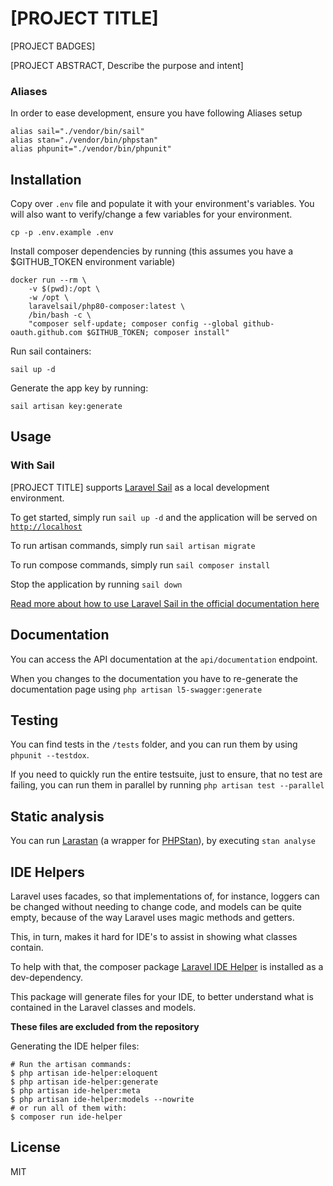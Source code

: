 # [PROJECT TITLE]

[PROJECT BADGES]

[PROJECT ABSTRACT, Describe the purpose and intent]

### Aliases

In order to ease development, ensure you have following Aliases setup
```shell
alias sail="./vendor/bin/sail"
alias stan="./vendor/bin/phpstan"
alias phpunit="./vendor/bin/phpunit"
```

## Installation
Copy over `.env` file and populate it with your environment's variables. You will also want to verify/change a few variables for your environment.
```
cp -p .env.example .env
```

Install composer dependencies by running (this assumes you have a $GITHUB_TOKEN environment variable)

```shell
docker run --rm \
    -v $(pwd):/opt \
    -w /opt \
    laravelsail/php80-composer:latest \
    /bin/bash -c \
    "composer self-update; composer config --global github-oauth.github.com $GITHUB_TOKEN; composer install"
```
    

Run sail containers:
```shell
sail up -d
```

Generate the app key by running:
```shell
sail artisan key:generate
```

## Usage

### With Sail

[PROJECT TITLE] supports [Laravel Sail](https://laravel.com/docs/9.x/sail) as a local development environment.

To get started, simply run `sail up -d` and the application will be served on [`http://localhost`](http://localhost)

To run artisan commands, simply run `sail artisan migrate`

To run compose commands, simply run `sail composer install`

Stop the application by running `sail down`

[Read more about how to use Laravel Sail in the official documentation here](https://laravel.com/docs/8.x/sail)

## Documentation
You can access the API documentation at the `api/documentation` endpoint.

When you changes to the documentation you have to re-generate the documentation page using `php artisan l5-swagger:generate`

## Testing
You can find tests in the `/tests` folder, and you can run them by using `phpunit --testdox`.

If you need to quickly run the entire testsuite, just to ensure, that no test are failing, you can run them in parallel by running `php artisan test --parallel`

## Static analysis
You can run [Larastan](https://github.com/nunomaduro/larastan) (a wrapper for [PHPStan](https://phpstan.org/)), by executing `stan analyse`

## IDE Helpers
Laravel uses facades, so that implementations of, for instance, loggers can be changed without needing to change code, and models can be quite empty, because of the way Laravel uses magic methods and getters.

This, in turn, makes it hard for IDE's to assist in showing what classes contain.

To help with that, the composer package [Laravel IDE Helper](https://github.com/barryvdh/laravel-ide-helper) is installed as a dev-dependency.

This package will generate files for your IDE, to better understand what is contained in the Laravel classes and models.

**These files are excluded from the repository**

Generating the IDE helper files:
```
# Run the artisan commands:
$ php artisan ide-helper:eloquent
$ php artisan ide-helper:generate
$ php artisan ide-helper:meta
$ php artisan ide-helper:models --nowrite
# or run all of them with:
$ composer run ide-helper
```

## License
MIT
